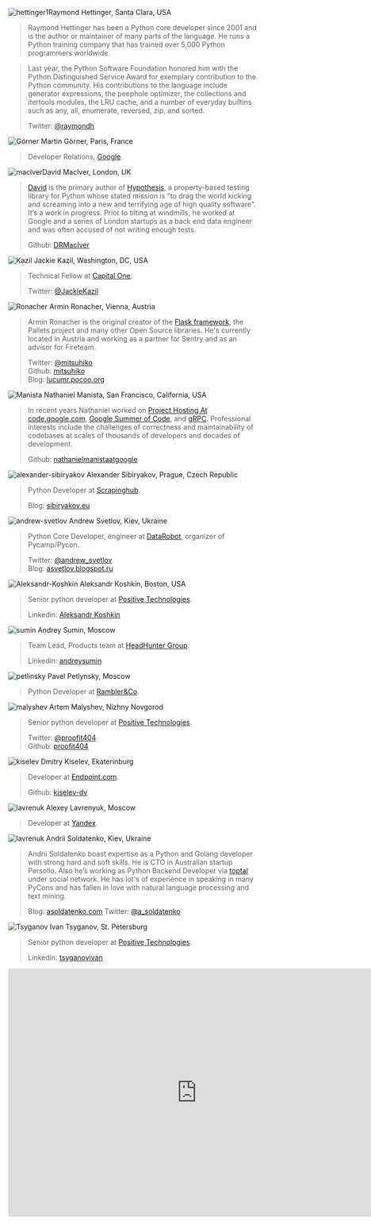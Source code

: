 <a name="Raymond-Hettinger"></a>![hettinger1](https://img-fotki.yandex.ru/get/25939/121639917.db/0_14b553_340e664f_orig)Raymond Hettinger, Santa Clara, USA

> Raymond Hettinger has been a Python core developer since 2001 and is the author or maintainer of many parts of the language. He runs a Python training company that has trained over 5,000 Python programmers worldwide.

> Last year, the Python Software Foundation honored him with the Python Distinguished Service Award for exemplary contribution to the Python community. His contributions to the language include generator expressions, the peephole optimizer, the collections and itertools modules, the LRU cache, and a number of everyday builtins such as any, all, enumerate, reversed, zip, and sorted.
>
> Twitter: [@raymondh](https://twitter.com/raymondh) 

<a name="Martin-Görner"></a>![Görner](https://img-fotki.yandex.ru/get/50455/121639917.dc/0_14d98e_c49853a3_orig) Martin Görner,  Paris, France

> Developer Relations, [Google](https://www.google.com/).

<a name="David-maclver"></a>![maclver](https://img-fotki.yandex.ru/get/47776/121639917.db/0_14b557_10c8d66d_orig)David Maclver, London, UK

> [David](http://www.drmaciver.com/ ) is the primary author of [Hypothesis](http://hypothesis.readthedocs.org/), a property-based testing library for Python whose stated mission is "to drag the world kicking and screaming into a new and terrifying age of high quality software". It’s a work in progress. Prior to tilting at windmills, he worked at Google and a series of London startups as a back end data engineer and was often accused of not writing enough tests.
>
> Github: [DRMacIver](https://github.com/DRMacIver)

<a name="Jackie-Kazil"></a>![Kazil](https://img-fotki.yandex.ru/get/28292/121639917.dc/0_14d98a_173ea49f_orig) Jackie Kazil, Washington, DC, USA

> Technical Fellow at [Capital One](https://www.capitalone.com).
>
> Twitter: [@JackieKazil](https://twitter.com/JackieKazil) 

<a name="Ronacher"></a>![Ronacher](https://img-fotki.yandex.ru/get/30894/121639917.db/0_14ab60_949a4635_orig) Armin Ronacher, Vienna, Austria

> Armin Ronacher is the original creator of the [Flask framework](http://flask.pocoo.org/), the Pallets project and many other Open Source libraries.
He's currently located in Austria and working as a partner for Sentry and as an advisor for Fireteam.
>
> Twitter: [@mitsuhiko](https://twitter.com/mitsuhiko)  
> Github: [mitsuhiko](https://github.com/mitsuhiko)  
> Blog: [lucumr.pocoo.org](http://lucumr.pocoo.org/)

<a name="Nathaniel-Manista"></a>![Manista](https://img-fotki.yandex.ru/get/59613/121639917.dc/0_14da09_30d0feb3_orig) Nathaniel Manista, San Francisco, California, USA 
>
>  In recent years Nathaniel worked on [Project Hosting At code.google.com](https://www.google.com/url?hl=ru&q=https://en.wikipedia.org/wiki/Google_Developers%23Google_Code&source=gmail&ust=1463207579648000&usg=AFQjCNHvjLHP8M2-aRtX036OkzpIPQbXTQ), [Google Summer of Code](https://www.google.com/url?hl=ru&q=https://summerofcode.withgoogle.com/&source=gmail&ust=1463207579648000&usg=AFQjCNGzlnvwQNcEQb83GSvjf1SOsS1WAQ), and [gRPC](https://www.google.com/url?hl=ru&q=http://www.grpc.io/&source=gmail&ust=1463207579648000&usg=AFQjCNG2Jb7trzJbibTUHHqusCLHBfIK3w). Professional interests include the challenges of correctness and maintainability of codebases at scales of thousands of developers and decades of development.
>
> Github: [nathanielmanistaatgoogle](https://github.com/nathanielmanistaatgoogle) 

<a name="alexander-sibiryakov"></a>![alexander-sibiryakov](https://img-fotki.yandex.ru/get/45704/121639917.db/0_14b555_5e902961_orig) Alexander Sibiryakov, Prague, Czech Republic

> Python Developer at [Scrapinghub](http://scrapinghub.com).
>
> Blog: [sibiryakov.eu](http://sibiryakov.eu)

<a name="andrew-svetlov"></a>![andrew-svetlov](https://img-fotki.yandex.ru/get/60015/121639917.db/0_14b554_387ef7a0_orig) Andrew Svetlov, Kiev, Ukraine

> Python Core Developer, engineer at [DataRobot](http://www.datarobot.com), organizer of Pycamp/Pycon.
>
> Twitter: [@andrew_svetlov](https://twitter.com/andrew_svetlov)  
> Blog: [asvetlov.blogspot.ru](http://asvetlov.blogspot.ru/)

<a name="Koshkin"></a>![Aleksandr-Koshkin](https://img-fotki.yandex.ru/get/26468/121639917.dc/0_14fa8c_a5babe04_orig) Aleksandr Koshkin, Boston, USA

> Senior python developer at [Positive Technologies](http://www.ptsecurity.com).
>
> Linkedin: [Aleksandr Koshkin](https://www.linkedin.com/in/aleksandr-koshkin-688525b6)  

<a name="andrew-sumin"></a>![sumin](https://img-fotki.yandex.ru/get/42385/121639917.db/0_14b556_84f3e61d_orig) Andrey Sumin, Moscow

> Team Lead, Products team at [HeadHunter Group](https://ekaterinburg.hh.ru).
>
> Linkedin: [andreysumin](https://www.linkedin.com/in/andreysumin)  

<a name="pavel-petlinsky"></a>![petlinsky](https://img-fotki.yandex.ru/get/117578/121639917.db/0_14b558_772965cd_orig) Pavel Petlynsky, Moscow
> 
> Python Developer at [Rambler&Co](http://rambler-co.ru).

<a name="malyshev"></a>![malyshev](https://img-fotki.yandex.ru/get/50061/121639917.dc/0_14d40c_42d4d5ee_orig) Artem Malyshev, Nizhny Novgorod
>
> Senior python developer at [Positive Technologies](http://www.ptsecurity.ru).
>
> Twitter: [@proofit404]( https://twitter.com/proofit404)  
> Github: [proofit404](https://github.com/proofit404/)

<a name="kiselev"></a>![kiselev](https://img-fotki.yandex.ru/get/58454/121639917.dc/0_14da0a_f392f13b_orig) Dmitry Kiselev, Ekaterinburg
>
> Developer at [Endpoint.com](https://www.endpoint.com).
> 
> Github: [kiselev-dv](https://github.com/kiselev-dv)

<a name="lavrenuk"></a>![lavrenuk](https://img-fotki.yandex.ru/get/60682/121639917.dc/0_14ff1b_47c6305d_orig) Alexey Lavrenyuk, Moscow
> 
> Developer at [Yandex](https://www.yandex.ru). 

<a name="lavrenuk"></a>![lavrenuk](https://img-fotki.yandex.ru/get/102061/121639917.dc/0_14ff21_da88f89f_orig) Andrii Soldatenko, Kiev, Ukraine
> 
> Andrii Soldatenko boast expertise as a Python and Golang developer with strong hard and soft skills. He is CTO in Australian startup Persollo. Also he’s working as Python Backend Developer via [toptal](https://www.toptal.com/#connect-fantastic-computer-engineers) under social network. He has lot's of experience in speaking in many PyCons and has fallen in love with natural language processing and text mining.
>
> Blog: [asoldatenko.com](https://asoldatenko.com)
> Twitter: [@a_soldatenko](https://twitter.com/a_soldatenko) 

<a name="Tsyganov"></a>![Tsyganov](https://img-fotki.yandex.ru/get/52127/121639917.dc/0_14ff24_5646b492_orig) Ivan Tsyganov, St. Petersburg
> 
> Senior python developer at [Positive Technologies](http://www.ptsecurity.ru).
>
> Linkedin: [tsyganovivan](https://www.linkedin.com/in/tsyganovivan) 

<iframe src="https://docs.google.com/forms/d/1tQQu9koSzhJvMu5OVSk7LKagw0-Z6NVlwNicgA68vZQ/viewform?embedded=true" width="760" height="500" frameborder="0" marginheight="0" marginwidth="0">Загрузка...</iframe>
